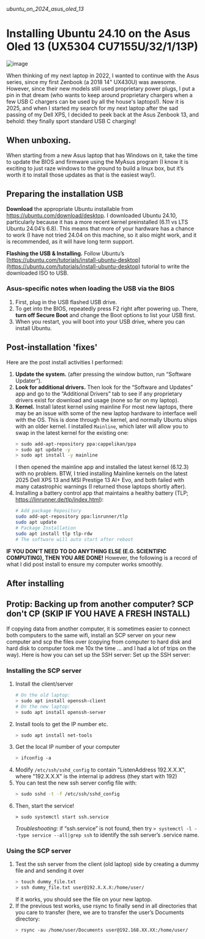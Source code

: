 *ubuntu_on_2024_asus_oled_13*
# Installing Ubuntu 24.10 on the Asus Oled 13 (UX5304 CU7155U/32/1/13P)
![image](https://github.com/user-attachments/assets/10b3cb19-ec8c-4017-bcc4-52139d66189d)

When thinking of my next laptop in 2022, I wanted to continue with the Asus series, since my first Zenbook (a 2018 14" UX430U) was awesome. However, since their new models still used proprietary power plugs, I put a pin in that dream (who wants to keep around proprietary chargers when a few USB C chargers can be used by all the house's laptops!). Now it is 2025, and when I started my search for my next laptop after the sad passing of my Dell XPS, I decided to peek back at the Asus Zenbook 13, and behold: they finally sport standard USB C charging!

## When unboxing. 
When starting from a new Asus laptop that has Windows on it, take the time to update the BIOS and firmware using the MyAsus program (I know it is exciting to just raze windows to the ground to build a linux box, but it’s worth it to install those updates as that is the easiest way!). 

## Preparing the installation USB
**Download** the appropriate Ubuntu installable from https://ubuntu.com/download/desktop. I downloaded Ubuntu 24.10, particularly because it has a more recent kernel preinstalled (6.11 vs LTS Ubuntu 24.04’s 6.8). This means that more of your hardware has a chance to work (I have not tried 24.04 on this machine, so it also might work, and it is recommended, as it will have long term support. 

**Flashing the USB & Installing.** Follow Ubuntu’s [https://ubuntu.com/tutorials/install-ubuntu-desktop](https://ubuntu.com/tutorials/install-ubuntu-desktop) tutorial to write the downloaded ISO to USB.

### Asus-specific notes when loading the USB via the BIOS
1. First, plug in the USB flashed USB drive. 
1. To get into the BIOS, repeatedly press F2 right after powering up. There, **turn off Secure Boot** and change the Boot options to list your USB first.
1. When you restart, you will boot into your USB drive, where you can install Ubuntu.

## Post-installation 'fixes'

Here are the post install activities I performed:
1. **Update the system.** (after pressing the window button, run “Software Updater”).
1. **Look for additional drivers.** Then look for the “Software and Updates” app and go to the “Additional Drivers” tab to see if any proprietary drivers exist for download and usage (none so far on my laptop).
1. **Kernel.** Install latest kernel using mainline
    For most new laptops, there may be an issue with some of the new laptop hardware to interface well with the OS. 
    This is done through the kernel, and normally Ubuntu ships with an older kernel. I installed `Mainline`, which later will allow you to swap in the latest kernel for the existing one:
    ```sh
    > sudo add-apt-repository ppa:cappelikan/ppa 
    > sudo apt update -y 
    > sudo apt install -y mainline
    ```
    I then opened the mainline app and installed the latest kernel (6.12.3) with no problem.
    BTW, I tried installing Mainline kernels on the latest 2025 Dell XPS 13 and MSI Prestige 13 AI+ Evo,
    and both failed with many catastrophic warnings (I returned those laptops shortly after).
1. Installing a battery control app that maintains a healthy battery (TLP; https://linrunner.de/tlp/index.html):
    ```sh
    # Add package Repository
    sudo add-apt-repository ppa:linrunner/tlp
    sudo apt update
    # Package Installation
    sudo apt install tlp tlp-rdw
    # The software will auto start after reboot
    ```




**IF YOU DON'T NEED TO DO ANYTHING ELSE (E.G. SCIENTIFIC COMPUTING), THEN YOU ARE DONE!** However, the following is a record of what I did post install to ensure my computer works smoothly.

## After installing















## Protip: Backing up from another computer? SCP don't CP (SKIP IF YOU HAVE A FRESH INSTALL)
If copying data from another computer, it is sometimes easier to connect both computers to the same wifi, install an SCP server on your new computer and scp the files over (copying from computer to hard disk and hard disk to computer took me 10x the time ... and I had a lot of trips on the way). Here is how you can set up the SSH server:
Set up the SSH server:

### Installing the SCP server

1. Install the client/server
    ```sh
    # On the old laptop:
    > sudo apt install openssh-client
    # On the new laptop:
    > sudo apt install openssh-server
    ```
1. Install tools to get the IP number etc.
    ```sh
    > sudo apt install net-tools
    ```
1. Get the local IP number of your computer
    ```sh
    > ifconfig -a
    ```
1. Modify `/etc/ssh/sshd_config` to contain "ListenAddress 192.X.X.X", where "192.X.X.X" is the internal ip address (they start with 192)
1. You can test the new ssh server config file with:
    ```sh
    > sudo sshd -t -f /etc/ssh/sshd_config
    ```
1. Then, start the service!
    ```
    > sudo systemctl start ssh.service
    ```
    *Troubleshooting:* if “ssh.service” is not found, then try  `> systemctl -l --type service --all|grep ssh` to identify the ssh server’s .service name.

### Using the SCP server
1. Test the ssh server from the client (old laptop) side by creating a dummy file and and sending it over
    ```sh
    > touch dummy_file.txt
    > ssh dummy_file.txt user@192.X.X.X:/home/user/
    ```
    If it works, you should see the file on your new laptop.
1. If the previous test works, use rsync to finally send in all directories that you care to transfer (here, we are to transfer the user’s Documents directory:
    ```sh
    > rsync -au /home/user/Documents user@192.168.XX.XX:/home/user/
    ```


